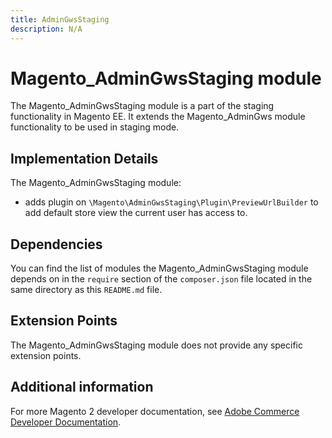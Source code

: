 ```yaml
---
title: AdminGwsStaging
description: N/A
---
```


# Magento_AdminGwsStaging module

The Magento_AdminGwsStaging module is a part of the staging functionality in Magento EE. It extends the Magento_AdminGws module functionality to be used in staging mode.

## Implementation Details

The Magento_AdminGwsStaging module:

- adds plugin on `\Magento\AdminGwsStaging\Plugin\PreviewUrlBuilder` to add default store view the current user has access to.

## Dependencies

You can find the list of modules the Magento_AdminGwsStaging module depends on in the `require` section of the `composer.json` file located in the same directory as this `README.md` file.

## Extension Points

The Magento_AdminGwsStaging module does not provide any specific extension points.

## Additional information

For more Magento 2 developer documentation, see [Adobe Commerce Developer Documentation](https://developer.adobe.com/commerce/docs/).
